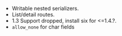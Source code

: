 * Writable nested serializers.
* List/detail routes.
* 1.3 Support dropped, install six for <=1.4.?.
* `allow_none` for char fields
